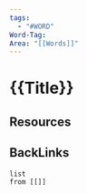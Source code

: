 ```yaml
---
tags:
  - "#WORD"
Word-Tag: 
Area: "[[Words]]"
---
```

# {{Title}}


## Resources



## BackLinks

```dataview
list
from [[]]
```

